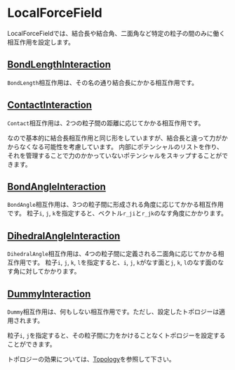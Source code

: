 # LocalForceField

LocalForceFieldでは、結合長や結合角、二面角など特定の粒子の間のみに働く相互作用を設定します。

## [BondLengthInteraction](BondLengthInteraction.md)

`BondLength`相互作用は、その名の通り結合長にかかる相互作用です。

## [ContactInteraction](ContactInteraction.md)

`Contact`相互作用は、2つの粒子間の距離に応じてかかる相互作用です。

なので基本的に結合長相互作用と同じ形をしていますが、結合長と違って力がかからなくなる可能性を考慮しています。
内部にポテンシャルのリストを作り、それを管理することで力のかかっていないポテンシャルをスキップすることができます。

## [BondAngleInteraction](BondAngleInteraction.md)

`BondAngle`相互作用は、3つの粒子間に形成される角度に応じてかかる相互作用です。
粒子`i`, `j`, `k`を指定すると、ベクトル`r_ji`と`r_jk`のなす角度にかかります。

## [DihedralAngleInteraction](DihedralAngleInteraction.md)

`DihedralAngle`相互作用は、4つの粒子間に定義される二面角に応じてかかる相互作用です。
粒子`i`, `j`, `k`, `l`を指定すると、`i`, `j`, `k`がなす面と`j`, `k`, `l`のなす面のなす角に対してかかります。

## [DummyInteraction](DummyInteraction.md)

`Dummy`相互作用は、何もしない相互作用です。ただし、設定したトポロジーは適用されます。

粒子`i`, `j`を指定すると、その粒子間に力をかけることなくトポロジーを設定することができます。

トポロジーの効果については、[Topology](Topology.md)を参照して下さい。

